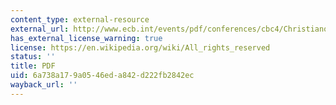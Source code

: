 ```yaml
---
content_type: external-resource
external_url: http://www.ecb.int/events/pdf/conferences/cbc4/ChristianoRostagnoMotto.pdf
has_external_license_warning: true
license: https://en.wikipedia.org/wiki/All_rights_reserved
status: ''
title: PDF
uid: 6a738a17-9a05-46ed-a842-d222fb2842ec
wayback_url: ''
---
```

